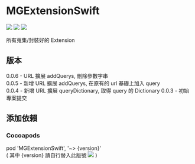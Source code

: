 # MGExtensionSwift
![](https://img.shields.io/cocoapods/v/MGExtensionSwift.svg?style=flat) 
![](https://img.shields.io/badge/platform-ios-lightgrey.svg) 
![](https://img.shields.io/badge/language-swift-orange.svg)  

所有蒐集/封裝好的 Extension  

## 版本
0.0.6 - URL 擴展 addQuerys, 刪除參數字串  
0.0.5 - 新增 URL 擴展 addQuerys, 在原有的 url 基礎上加入 query  
0.0.4 - 新增 URL 擴展 queryDictionary, 取得 query 的 Dictionary
0.0.3 - 初始專案提交  

## 添加依賴  

### Cocoapods
pod 'MGExtensionSwift', '~> {version}'  
( 其中 {version} 請自行替入此版號 ![](https://img.shields.io/cocoapods/v/MGExtensionSwift.svg?style=flat) )  
